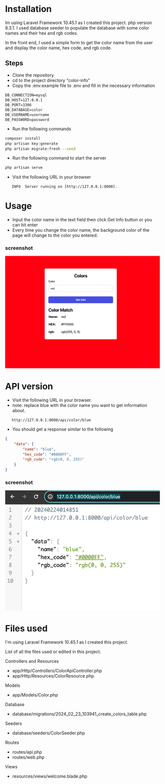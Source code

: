 # Installation

Im using Laravel Framework 10.45.1 as I created this project.
php version 8.3.1.
I used database seeder to populate the database with some color names and their hex and rgb codes. 

In the front end, I used a simple form to get the color name from the user and display the color name, hex code, and rgb code.

## Steps

- Clone the repository
- cd to the project directory "color-info"
- Copy the .env.example file to .env and fill in the necessary information
```dotenv
DB_CONNECTION=mysql
DB_HOST=127.0.0.1
DB_PORT=3306
DB_DATABASE=color
DB_USERNAME=username
DB_PASSWORD=password
```
- Run the following commands
```bash
composer install
php artisan key:generate
php artisan migrate:fresh --seed
```
- Run the following command to start the server
```bash
php artisan serve
```
- Visit the following URL in your browser
```url
   INFO  Server running on [http://127.0.0.1:8000].  
```

# Usage
- Input the color name in the text field then click Get Info button or you can hit enter
- Every time you change the color name, the background color of the page will change to the color you entered.

### screenshot
![screenshot.png](screenshot.png)

# API version
- Visit the following URL in your browser. 
- note: replace blue with the color name you want to get information about.
```url
   http://127.0.0.1:8000/api/color/blue
```
- You should get a response similar to the following
```json
{
    "data": {
        "name": "blue",
        "hex_code": "#0000FF",
        "rgb_code": "rgb(0, 0, 255)"
    }
}
```
### screenshot
![screenshot2.png](screenshot2.png)

# Files used

I'm using Laravel Framework 10.45.1 as I created this project.

List of all the files used or edited in this project.

Controllers and Resources
- app/Http/Controllers/ColorApiController.php
- app/Http/Resources/ColorResource.php

Models
- app/Models/Color.php

Database
- database/migrations/2024_02_23_103941_create_colors_table.php

Seeders
- database/seeders/ColorSeeder.php

Routes
- routes/api.php
- routes/web.php

Views
- resources/views/welcome.blade.php
